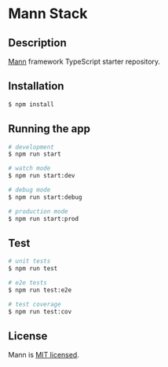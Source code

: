 # Mann Stack

## Description

[Mann](https://github.com/angusyg/mann-stack) framework TypeScript starter repository.

## Installation

```bash
$ npm install
```

## Running the app

```bash
# development
$ npm run start

# watch mode
$ npm run start:dev

# debug mode
$ npm run start:debug

# production mode
$ npm run start:prod
```

## Test

```bash
# unit tests
$ npm run test

# e2e tests
$ npm run test:e2e

# test coverage
$ npm run test:cov
```

## License

  Mann is [MIT licensed](LICENSE).
